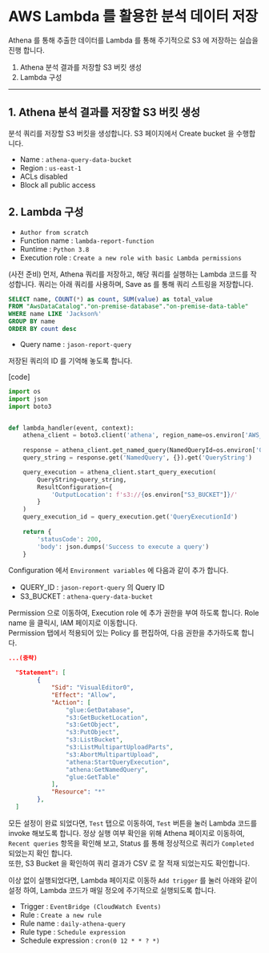 # AWS Lambda 를 활용한 분석 데이터 저장

Athena 를 통해 추출한 데이터를 Lambda 를 통해 주기적으로 S3 에 저장하는 실습을 진행 합니다.  

1. Athena 분석 결과를 저장할 S3 버킷 생성
2. Lambda 구성
---

## 1. Athena 분석 결과를 저장할 S3 버킷 생성

분석 쿼리를 저장할 S3 버킷을 생성합니다.
S3 페이지에서 Create bucket 을 수행합니다.  

* Name : `athena-query-data-bucket`
* Region : `us-east-1`
* ACLs disabled
* Block all public access

## 2. Lambda 구성

* `Author from scratch`
* Function name : `lambda-report-function`
* Runtime : `Python 3.8`
* Execution role : `Create a new role with basic Lambda permissions`

(사전 준비)
먼저, Athena 쿼리를 저장하고, 해당 쿼리를 실행하는 Lambda 코드를 작성합니다.
쿼리는 아래 쿼리를 사용하며, Save as 를 통해 쿼리 스트링을 저장합니다.

```sql
SELECT name, COUNT(*) as count, SUM(value) as total_value 
FROM "AwsDataCatalog"."on-premise-database"."on-premise-data-table"  
WHERE name LIKE 'Jackson%'
GROUP BY name
ORDER BY count desc
```

* Query name : `jason-report-query`

저장된 쿼리의 ID 를 기억해 놓도록 합니다.

[code]
```python
import os
import json
import boto3


def lambda_handler(event, context):
    athena_client = boto3.client('athena', region_name=os.environ['AWS_REGION'])
    
    response = athena_client.get_named_query(NamedQueryId=os.environ['QUERY_ID'])
    query_string = response.get('NamedQuery', {}).get('QueryString')

    query_execution = athena_client.start_query_execution(
        QueryString=query_string,
        ResultConfiguration={
            'OutputLocation': f's3://{os.environ["S3_BUCKET"]}/'
        }
    )
    query_execution_id = query_execution.get('QueryExecutionId')
    
    return {
        'statusCode': 200,
        'body': json.dumps('Success to execute a query')
    }
```

Configuration 에서 `Environment variables` 에 다음과 같이 추가 합니다.

* QUERY_ID : `jason-report-query` 의 Query ID
* S3_BUCKET : `athena-query-data-bucket`

Permission 으로 이동하여, Execution role 에 추가 권한을 부여 하도록 합니다.
Role name 을 클릭시, IAM 페이지로 이동합니다.  
Permission 탭에서 적용되어 있는 Policy 를 편집하여, 다음 권한을 추가하도록 합니다.

```json
...(중략)

  "Statement": [
        {
            "Sid": "VisualEditor0",
            "Effect": "Allow",
            "Action": [
                "glue:GetDatabase",
                "s3:GetBucketLocation",
                "s3:GetObject",
                "s3:PutObject",
                "s3:ListBucket",
                "s3:ListMultipartUploadParts",
                "s3:AbortMultipartUpload",
                "athena:StartQueryExecution",
                "athena:GetNamedQuery",
                "glue:GetTable"
            ],
            "Resource": "*"
        },
  ]
```

모든 설정이 완료 되었다면, `Test` 탭으로 이동하여, `Test` 버튼을 눌러 Lambda 코드를 invoke 해보도록 합니다. 
정상 실행 여부 확인을 위해 Athena 페이지로 이동하여, `Recent queries` 항목을 확인해 보고, Status 를 통해 정상적으로 쿼리가 `Completed` 되었는지 확인 합니다.  
또한, S3 Bucket 을 확인하여 쿼리 결과가 CSV 로 잘 적재 되었는지도 확인합니다.  

이상 없이 실행되었다면, Lambda 페이지로 이동하 `Add trigger` 를 눌러 아래와 같이 설정 하여, Lambda 코드가 매일 정오에 주기적으로 실행되도록 합니다.  

* Trigger : `EventBridge (CloudWatch Events)`
* Rule : `Create a new rule`
* Rule name : `daily-athena-query`
* Rule type : `Schedule expression`
* Schedule expression : `cron(0 12 * * ? *)`
